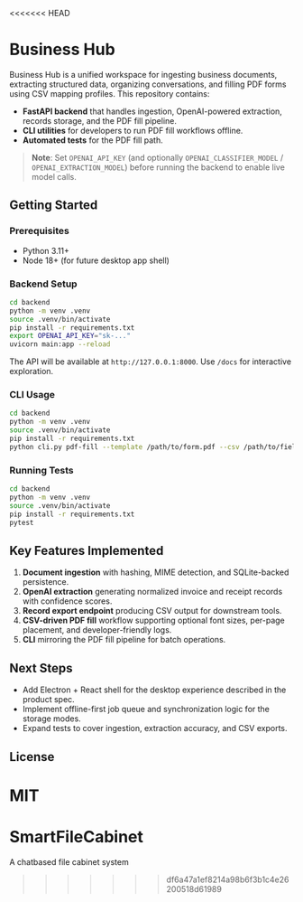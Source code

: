 <<<<<<< HEAD
# Business Hub

Business Hub is a unified workspace for ingesting business documents, extracting structured data, organizing conversations, and filling PDF forms using CSV mapping profiles. This repository contains:

- **FastAPI backend** that handles ingestion, OpenAI-powered extraction, records storage, and the PDF fill pipeline.
- **CLI utilities** for developers to run PDF fill workflows offline.
- **Automated tests** for the PDF fill path.

> **Note**: Set `OPENAI_API_KEY` (and optionally `OPENAI_CLASSIFIER_MODEL` / `OPENAI_EXTRACTION_MODEL`) before running the backend to enable live model calls.

## Getting Started

### Prerequisites

- Python 3.11+
- Node 18+ (for future desktop app shell)

### Backend Setup

```bash
cd backend
python -m venv .venv
source .venv/bin/activate
pip install -r requirements.txt
export OPENAI_API_KEY="sk-..."
uvicorn main:app --reload
```

The API will be available at `http://127.0.0.1:8000`. Use `/docs` for interactive exploration.

### CLI Usage

```bash
cd backend
python -m venv .venv
source .venv/bin/activate
pip install -r requirements.txt
python cli.py pdf-fill --template /path/to/form.pdf --csv /path/to/fields.csv --out filled.pdf
```

### Running Tests

```bash
cd backend
python -m venv .venv
source .venv/bin/activate
pip install -r requirements.txt
pytest
```

## Key Features Implemented

1. **Document ingestion** with hashing, MIME detection, and SQLite-backed persistence.
2. **OpenAI extraction** generating normalized invoice and receipt records with confidence scores.
3. **Record export endpoint** producing CSV output for downstream tools.
4. **CSV-driven PDF fill** workflow supporting optional font sizes, per-page placement, and developer-friendly logs.
5. **CLI** mirroring the PDF fill pipeline for batch operations.

## Next Steps

- Add Electron + React shell for the desktop experience described in the product spec.
- Implement offline-first job queue and synchronization logic for the storage modes.
- Expand tests to cover ingestion, extraction accuracy, and CSV exports.

## License

MIT
=======
# SmartFileCabinet
A chatbased file cabinet system
>>>>>>> df6a47a1ef8214a98b6f3b1c4e26200518d61989
